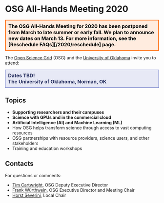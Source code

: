 # OSG All-Hands Meeting 2020

<div style="border: 2px solid #FF6600; color: black; background-color: #FFECDF; padding: 1ex; font-size: 115%; font-weight: bold;">
  The OSG All-Hands Meeting for 2020 has been postponed from March to late
  summer or early fall.  We plan to announce new dates on March 13.  For more
  information, see the [Reschedule FAQs][/2020/reschedule] page.
</div>

The [Open Science Grid](https://www.opensciencegrid.org) (OSG) and the
[University of Oklahoma](https://www.ou.edu/) invite you to attend:

<div style="border: 1px solid #3F51B5; color: #20295A; background-color: #E7E9F6; padding: 1ex; font-size: 115%; font-weight: bold;">
  Dates TBD!
  <br>
  The University of Oklahoma, Norman, OK
</div>

## Topics

* **Supporting researchers and their campuses**
* **Science with GPUs and in the commercial cloud**
* **Artificial Intelligence (AI) and Machine Learning (ML)**
* How OSG helps transform science through access to vast computing resources
* OSG partnerships with resource providers, science users, and other stakeholders
* Training and education workshops

## Contacts

For questions or comments:

* [Tim Cartwright](mailto:cat@cs.wisc.edu), OSG Deputy Executive Director
* [Frank Würthwein](mailto:fkw@ucsd.edu), OSG Executive Director and Meeting Chair
* [Horst Severini](mailto:severini@ou.edu), Local Chair
